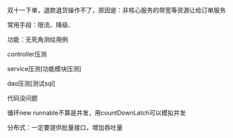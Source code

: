 双十一下单，退款退货操作不了，原因是：非核心服务的带宽等资源让给订单服务

常用手段：限流、降级、



功能：无死角测绘用例

controller压测

service压测[功能模块压测]

dao压测[测试sql]

代码没问题

循环new runnable不算是并发，用countDownLatch可以模拟并发



分布式：一定要提供批量接口，增加吞吐量

